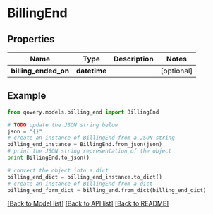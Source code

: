 # BillingEnd


## Properties
Name | Type | Description | Notes
------------ | ------------- | ------------- | -------------
**billing_ended_on** | **datetime** |  | [optional] 

## Example

```python
from qovery.models.billing_end import BillingEnd

# TODO update the JSON string below
json = "{}"
# create an instance of BillingEnd from a JSON string
billing_end_instance = BillingEnd.from_json(json)
# print the JSON string representation of the object
print BillingEnd.to_json()

# convert the object into a dict
billing_end_dict = billing_end_instance.to_dict()
# create an instance of BillingEnd from a dict
billing_end_form_dict = billing_end.from_dict(billing_end_dict)
```
[[Back to Model list]](../README.md#documentation-for-models) [[Back to API list]](../README.md#documentation-for-api-endpoints) [[Back to README]](../README.md)


